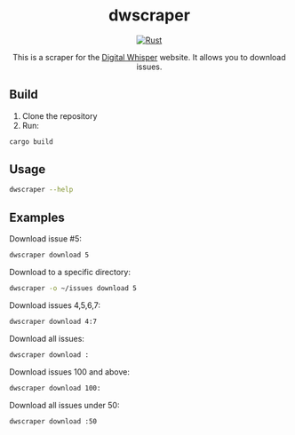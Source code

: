<div align="center">

# dwscraper

[![Rust](https://github.com/orellazri/dwscraper/actions/workflows/test.yml/badge.svg)](https://github.com/orellazri/dwscraper/actions/workflows/test.yml)

This is a scraper for the [Digital Whisper](https://digitalwhisper.co.il) website. It allows you to download issues.

</div>

## Build

1. Clone the repository
2. Run:

```bash
cargo build
```

## Usage

```bash
dwscraper --help
```

## Examples

Download issue #5:

```bash
dwscraper download 5
```

Download to a specific directory:

```bash
dwscraper -o ~/issues download 5
```

Download issues 4,5,6,7:

```bash
dwscraper download 4:7
```

Download all issues:

```bash
dwscraper download :
```

Download issues 100 and above:

```bash
dwscraper download 100:
```

Download all issues under 50:

```bash
dwscraper download :50
```
